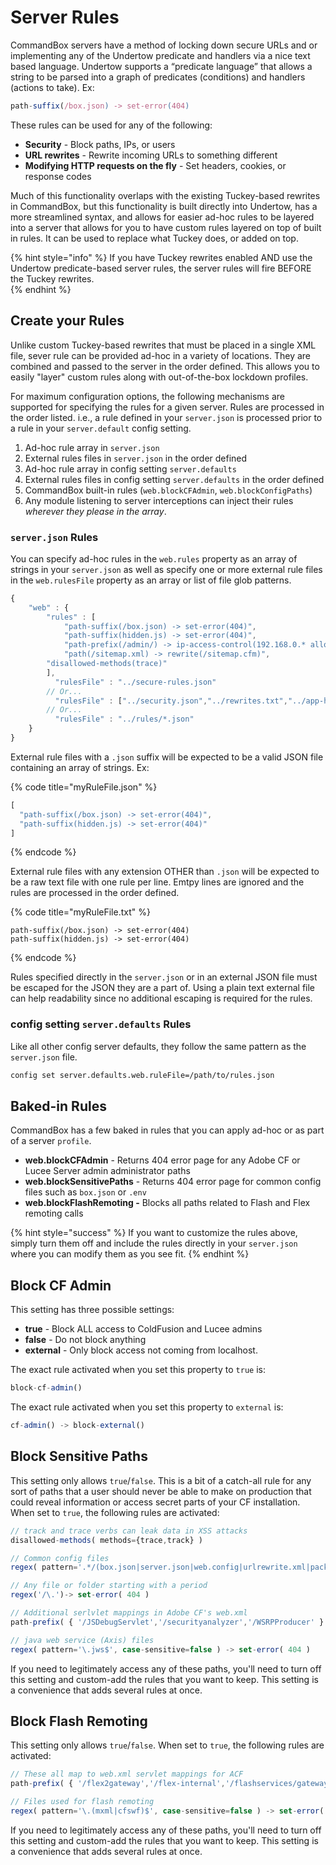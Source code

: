 # Server Rules

CommandBox servers have a method of locking down secure URLs and or implementing any of the Undertow predicate and handlers via a nice text based language.  Undertow supports a “predicate language” that allows a string to be parsed into a graph of predicates \(conditions\) and handlers \(actions to take\).  Ex:

```javascript
path-suffix(/box.json) -> set-error(404)
```

These rules can be used for any of the following:

* **Security** - Block paths, IPs, or users
* **URL rewrites** - Rewrite incoming URLs to something different
* **Modifying HTTP requests on the fly** - Set headers, cookies, or response codes

Much of this functionality overlaps with the existing Tuckey-based rewrites in CommandBox, but this functionality is built directly into Undertow, has a more streamlined syntax, and allows for easier ad-hoc rules to be layered into a server that allows for you to have custom rules layered on top of built in rules.  It can be used to replace what Tuckey does, or added on top.  

{% hint style="info" %}
If you have Tuckey rewrites enabled AND use the Undertow predicate-based server rules, the server rules will fire BEFORE the Tuckey rewrites.  
{% endhint %}

## Create your Rules

Unlike custom Tuckey-based rewrites that must be placed in a single XML file, sever rule can be provided ad-hoc in a variety of locations.  They are combined and passed to the server in the order defined.  This allows you to easily "layer" custom rules along with out-of-the-box lockdown profiles.

For maximum configuration options, the following mechanisms are supported for specifying the rules for a given server.  Rules are processed in the order listed.  i.e., a rule defined in your `server.json` is processed prior to a rule in your `server.default` config setting.

1. Ad-hoc rule array in `server.json`
2. External rules files in `server.json` in the order defined
3. Ad-hoc rule array in config setting `server.defaults`
4. External rules files in config setting `server.defaults` in the order defined
5. CommandBox built-in rules \(`web.blockCFAdmin`, `web.blockConfigPaths`\)
6. Any module listening to server interceptions can inject their rules _wherever they please in the array_.

### `server.json` Rules

You can specify ad-hoc rules in the `web.rules` property as an array of strings in your `server.json` as well as specify one or more external rule files in the `web.rulesFile` property as an array or list of file glob patterns.  

```javascript
{
    "web" : {
        "rules" : [
            "path-suffix(/box.json) -> set-error(404)",
            "path-suffix(hidden.js) -> set-error(404)",
            "path-prefix(/admin/) -> ip-access-control(192.168.0.* allow)",
            "path(/sitemap.xml) -> rewrite(/sitemap.cfm)",
		"disallowed-methods(trace)"
        ],
	      "rulesFile" : "../secure-rules.json"
        // Or...
	      "rulesFile" : ["../security.json","../rewrites.txt","../app-headers.json"]
        // Or...
	      "rulesFile" : "../rules/*.json"
    }
}
```

External rule files with a `.json` suffix will be expected to be a valid JSON file containing an array of strings. Ex:

{% code title="myRuleFile.json" %}
```javascript
[
  "path-suffix(/box.json) -> set-error(404)",
  "path-suffix(hidden.js) -> set-error(404)"
]
```
{% endcode %}

External rule files with any extension OTHER than `.json` will be expected to be a raw text file with one rule per line.  Emtpy lines are ignored and the rules are processed in the order defined.

{% code title="myRuleFile.txt" %}
```text
path-suffix(/box.json) -> set-error(404)
path-suffix(hidden.js) -> set-error(404)
```
{% endcode %}

Rules specified directly in the `server.json` or in an external JSON file must be escaped for the JSON they are a part of.  Using a plain text external file can help readability since no additional escaping is required for the rules.

### config setting `server.defaults` Rules

Like all other config server defaults, they follow the same pattern as the `server.json` file.

```bash
config set server.defaults.web.ruleFile=/path/to/rules.json
```

## Baked-in Rules

CommandBox has a few baked in rules that you can apply ad-hoc or as part of a server `profile`.

* **web.blockCFAdmin** - Returns 404 error page for any Adobe CF or Lucee Server admin administrator paths
* **web.blockSensitivePaths** - Returns 404 error page for common config files such as `box.json` or `.env`
* **web.blockFlashRemoting -** Blocks all paths related to Flash and Flex remoting calls

{% hint style="success" %}
If you want to customize the rules above, simply turn them off and include the rules directly in your `server.json` where you can modify them as you see fit.
{% endhint %}

## Block CF Admin

This setting has three possible settings:

* **true** - Block ALL access to ColdFusion and Lucee admins
* **false** - Do not block anything
* **external** - Only block access not coming from localhost. 

The exact rule activated when you set this property to `true` is:

```javascript
block-cf-admin()
```

The exact rule activated when you set this property to `external` is:

```javascript
cf-admin() -> block-external()
```

## Block Sensitive Paths

This setting only allows `true`/`false`.  This is a bit of a catch-all rule for any sort of paths that a user should never be able to make on production that could reveal information or access secret parts of your CF installation. When set to `true`, the following rules are activated:

```javascript
// track and trace verbs can leak data in XSS attacks
disallowed-methods( methods={trace,track} )

// Common config files
regex( pattern='.*/(box.json|server.json|web.config|urlrewrite.xml|package.json|package-lock.json|Gulpfile.js|CFIDE/multiservermonitor-access-policy.xml|CFIDE/probe.cfm|CFIDE/main/ide.cfm)', case-sensitive=false ) -> set-error(404)

// Any file or folder starting with a period
regex('/\.')-> set-error( 404 )

// Additional serlvlet mappings in Adobe CF's web.xml
path-prefix( { '/JSDebugServlet','/securityanalyzer','/WSRPProducer' } ) -> set-error( 404 )

// java web service (Axis) files
regex( pattern='\.jws$', case-sensitive=false ) -> set-error( 404 )
```

If you need to legitimately access any of these paths, you'll need to turn off this setting and custom-add the rules that you want to keep.  This setting is a convenience that adds several rules at once.

## Block Flash Remoting

This setting only allows `true`/`false`.  When set to `true`, the following rules are activated:

```javascript
// These all map to web.xml servlet mappings for ACF
path-prefix( { '/flex2gateway','/flex-internal','/flashservices/gateway','/cfform-internal','/CFFormGateway' } ) -> set-error( 404 )

// Files used for flash remoting
regex( pattern='\.(mxml|cfswf)$', case-sensitive=false ) -> set-error( 404 )
```

If you need to legitimately access any of these paths, you'll need to turn off this setting and custom-add the rules that you want to keep.  This setting is a convenience that adds several rules at once.


